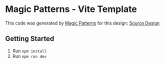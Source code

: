 # Magic Patterns - Vite Template

This code was generated by [Magic Patterns](https://magicpatterns.com) for this design: [Source Design](https://www.magicpatterns.com/c/bxxbvq3zgvndjzem1tz4eh)

## Getting Started

1. Run `npm install`
2. Run `npm run dev`
